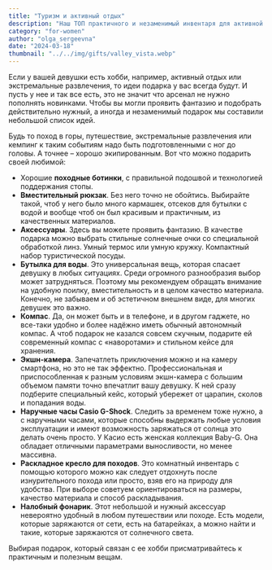 ```yaml
---
title: "Туризм и активный отдых"
description: "Наш ТОП практичного и незаменимый инвентаря для активной девушки"
category: "for-women"
author: "olga_sergeevna"
date: "2024-03-18"
thumbnail: "../../img/gifts/valley_vista.webp"
---
```


Если у вашей девушки есть хобби, например, активный отдых или экстремальные развлечения, то идеи подарка у вас  всегда будут. И пусть 
у нее и так все есть, это не значит что арсенал не нужно пополнять новинками. Чтобы вы могли проявить фантазию и подобрать действительно нужный, а иногда и незаменимый подарок мы составили небольшой список идей.

Будь то поход в горы, путешествие, экстремальные развлечения или кемпинг к таким событиям надо быть подготовленными с ног до головы. А точнее – хорошо экипированным. Вот что можно подарить своей любимой:

- Хорошие **походные ботинки**, с правильной подошвой и технологией поддержания стопы. 
- **Вместительный рюкзак**. Без него точно не обойтись. Выбирайте такой, чтоб у него было много кармашек, отсеков для бутылки с водой и вообще чтоб он был красивым и практичным, из качественных материалов. 
- **Аксессуары**. Здесь вы можете проявить фантазию. В качестве подарка можно выбрать стильные солнечные очки со специальной обработкой линз. Умный термос или умную кружку. Компактный набор туристической посуды.
- **Бутылка для воды**. Это универсальная вещь, которая спасает девушку в любых ситуациях. Среди огромного разнообразия выбор может затрудняться. Поэтому мы рекомендуем обращать внимание на удобную поилку, вместительность и в целом качество материала. Конечно, не забываем и об эстетичном внешнем виде, для многих девушек это важно.
- **Компас**. Да, он может быть и в телефоне, и в другом гаджете, но все-таки удобно и более надёжно иметь обычный автономный компас. А чтоб подарок не казался совсем скучным, подарите ей современный компас с «наворотами» и стильном кейсе для хранения.
- **Экшн-камера**. Запечатлеть приключения можно и на камеру смартфона, но это не так эффектно. Профессиональная и приспособленная к разным условиям экшн-камера с большим объемом памяти точно впечатлит вашу девушку. К ней сразу подберите специальный кейс, который убережет от царапин, сколов и попадания воды. 
- **Наручные часы Casio G-Shock**. Следить за временем тоже нужно, а с наручными часами, которые способны выдержать любые условия эксплуатации и имеют возможность заряжаться от солнца это делать очень просто. У Касио есть женская коллекция Baby-G. Она обладает отличными параметрами выносливости, но менее массивна.
- **Раскладное кресло для походов**. Это комнатный инвентарь с помощью которого можно как следует отдохнуть после изнурительного похода или просто, взяв его на природу для удобства. При выборе советуем ориентироваться на размеры,  качество материала и способ раскладывания. 
- **Налобный фонарик**. Этот небольшой и нужный аксессуар невероятно удобный в любом путешествии или походе. Есть модели, которые заряжаются от сети, есть на батарейках, а можно найти и такие, которые заряжаются от солнечного света.

Выбирая подарок, который связан с ее хобби присматривайтесь к практичным и полезным вещам. 

